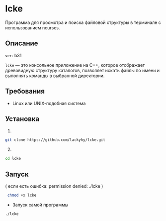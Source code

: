 # lcke

Программа для просмотра и поиска файловой структуры в терминале с использованием ncurses.

## Описание

`ver`: b31

`lcke` — это консольное приложение на C++, которое отображает древовидную структуру каталогов, позволяет искать файлы по имени и выполнять команды в выбранной директории.

## Требования

- Linux или UNIX-подобная система

## Установка 

1)
```bash
git clone https://github.com/lackyhy/lcke.git
```
2)
```bash
cd lcke
```

## Запуск
 ( если есть ошибка: permission denied: ./lcke )
```bash
 chmod +x lcke
```
 - Запуск самой программы
   
 ```bash
./lcke
```

